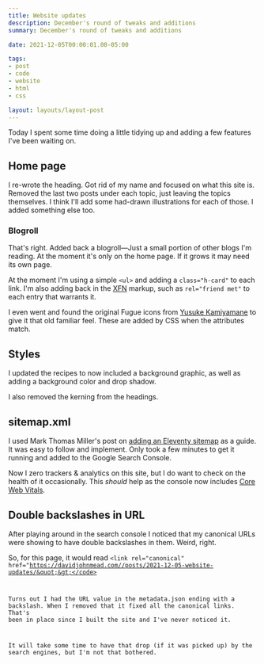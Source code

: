 ```yaml
---
title: Website updates
description: December's round of tweaks and additions
summary: December's round of tweaks and additions

date: 2021-12-05T00:00:01.00-05:00

tags:
- post
- code
- website
- html
- css

layout: layouts/layout-post
---
```

Today I spent some time doing a little tidying up and adding a few features I've been waiting on.

## Home page
I re-wrote the heading. Got rid of my name and focused on what this site is.  Removed the last two posts under each topic, just leaving the topics themselves. I think I'll add some had-drawn illustrations for each of those. I added something else too.


### Blogroll
That's right. Added back a blogroll—Just a small portion of other blogs I'm reading.  At the moment it's only on the home page. If it grows it may need its own page.

At the moment I'm using a simple <code>&lt;ul&gt;</code> and adding a <code>class="h-card"</code> to each link. I'm also adding back in the [XFN](http://www.gmpg.org/xfn/ "XHTML Friends Network") markup, such as <code>rel="friend met"</code> to each entry that warrants it.

I even went and found the original Fugue icons from [Yusuke Kamiyamane](https://p.yusukekamiyamane.com "title attribute") to give it that old familiar feel. These are added by CSS when the attributes match.

## Styles
I updated the recipes to now included a background graphic, as well as adding a background color and drop shadow.

I also removed the kerning from the headings.

## sitemap.xml
I used Mark Thomas Miller's post on [adding an Eleventy sitemap](https://mtm.dev/eleventy-sitemap "") as a guide. It was easy to follow and implement. Only took a few minutes to get it running and added to the Google Search Console.

Now I zero trackers & analytics on this site, but I do want to check on the health of it occasionally.  This <em>should</em> help as the console now includes [Core Web Vitals](https://moz.com/learn/seo/performance-metrics "article on MOZ.com").

## Double backslashes in URL
After playing around in the search console I noticed that my canonical URLs were showing to have double backslashes in them. Weird, right.

So, for this page, it would read <code>&lt;link rel=&quot;canonical&quot; href=&quot;https://davidjohnmead.com//posts/2021-12-05-website-updates/&quot;&gt;</code>

Turns out I had the URL value in the metadata.json ending with a backslash.  When I removed that it fixed all the canonical links.  That's been in place since I built the site and I've never noticed it.

It will take some time to have that drop (if it was picked up) by the search engines, but I'm not that bothered.

